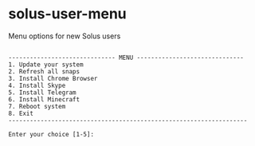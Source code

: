# solus-user-menu
Menu options for new Solus users

```

------------------------------ MENU ------------------------------
1. Update your system
2. Refresh all snaps
3. Install Chrome Browser
4. Install Skype
5. Install Telegram
6. Install Minecraft
7. Reboot system
8. Exit
-------------------------------------------------------------------

Enter your choice [1-5]: 


```
